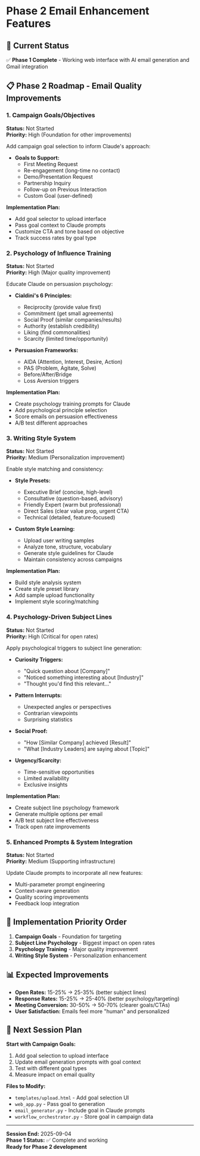 # Phase 2 Email Enhancement Features

## 🎯 Current Status
✅ **Phase 1 Complete** - Working web interface with AI email generation and Gmail integration

## 📋 Phase 2 Roadmap - Email Quality Improvements

### **1. Campaign Goals/Objectives** 
**Status:** Not Started  
**Priority:** High (Foundation for other improvements)

Add campaign goal selection to inform Claude's approach:
- **Goals to Support:**
  - First Meeting Request
  - Re-engagement (long-time no contact)
  - Demo/Presentation Request
  - Partnership Inquiry
  - Follow-up on Previous Interaction
  - Custom Goal (user-defined)

**Implementation Plan:**
- Add goal selector to upload interface
- Pass goal context to Claude prompts
- Customize CTA and tone based on objective
- Track success rates by goal type

### **2. Psychology of Influence Training**
**Status:** Not Started  
**Priority:** High (Major quality improvement)

Educate Claude on persuasion psychology:
- **Cialdini's 6 Principles:**
  - Reciprocity (provide value first)
  - Commitment (get small agreements)
  - Social Proof (similar companies/results)
  - Authority (establish credibility)
  - Liking (find commonalities)
  - Scarcity (limited time/opportunity)

- **Persuasion Frameworks:**
  - AIDA (Attention, Interest, Desire, Action)
  - PAS (Problem, Agitate, Solve)
  - Before/After/Bridge
  - Loss Aversion triggers

**Implementation Plan:**
- Create psychology training prompts for Claude
- Add psychological principle selection
- Score emails on persuasion effectiveness
- A/B test different approaches

### **3. Writing Style System**
**Status:** Not Started  
**Priority:** Medium (Personalization improvement)

Enable style matching and consistency:
- **Style Presets:**
  - Executive Brief (concise, high-level)
  - Consultative (question-based, advisory)
  - Friendly Expert (warm but professional)
  - Direct Sales (clear value prop, urgent CTA)
  - Technical (detailed, feature-focused)

- **Custom Style Learning:**
  - Upload user writing samples
  - Analyze tone, structure, vocabulary
  - Generate style guidelines for Claude
  - Maintain consistency across campaigns

**Implementation Plan:**
- Build style analysis system
- Create style preset library
- Add sample upload functionality
- Implement style scoring/matching

### **4. Psychology-Driven Subject Lines**
**Status:** Not Started  
**Priority:** High (Critical for open rates)

Apply psychological triggers to subject line generation:
- **Curiosity Triggers:**
  - "Quick question about [Company]"
  - "Noticed something interesting about [Industry]"
  - "Thought you'd find this relevant..."

- **Pattern Interrupts:**
  - Unexpected angles or perspectives
  - Contrarian viewpoints
  - Surprising statistics

- **Social Proof:**
  - "How [Similar Company] achieved [Result]"
  - "What [Industry Leaders] are saying about [Topic]"

- **Urgency/Scarcity:**
  - Time-sensitive opportunities
  - Limited availability
  - Exclusive insights

**Implementation Plan:**
- Create subject line psychology framework
- Generate multiple options per email
- A/B test subject line effectiveness
- Track open rate improvements

### **5. Enhanced Prompts & System Integration**
**Status:** Not Started  
**Priority:** Medium (Supporting infrastructure)

Update Claude prompts to incorporate all new features:
- Multi-parameter prompt engineering
- Context-aware generation
- Quality scoring improvements
- Feedback loop integration

## 🚀 Implementation Priority Order

1. **Campaign Goals** - Foundation for targeting
2. **Subject Line Psychology** - Biggest impact on open rates  
3. **Psychology Training** - Major quality improvement
4. **Writing Style System** - Personalization enhancement

## 📊 Expected Improvements

- **Open Rates:** 15-25% → 25-35% (better subject lines)
- **Response Rates:** 15-25% → 25-40% (better psychology/targeting)
- **Meeting Conversion:** 30-50% → 50-70% (clearer goals/CTAs)
- **User Satisfaction:** Emails feel more "human" and personalized

## 🔄 Next Session Plan

**Start with Campaign Goals:**
1. Add goal selection to upload interface
2. Update email generation prompts with goal context
3. Test with different goal types
4. Measure impact on email quality

**Files to Modify:**
- `templates/upload.html` - Add goal selection UI
- `web_app.py` - Pass goal to generation
- `email_generator.py` - Include goal in Claude prompts
- `workflow_orchestrator.py` - Store goal in campaign data

---

**Session End:** 2025-09-04  
**Phase 1 Status:** ✅ Complete and working  
**Ready for Phase 2 development**
